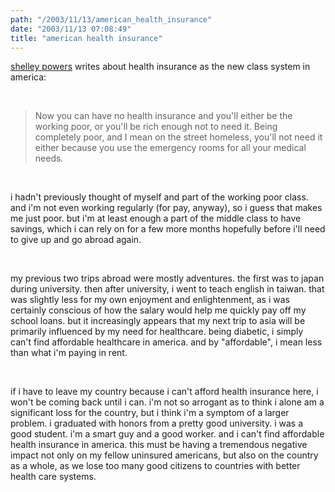 ```yaml
---
path: "/2003/11/13/american_health_insurance" 
date: "2003/11/13 07:08:49" 
title: "american health insurance" 
---
```

<p><a href="http://weblog.burningbird.net/fires/002049.htm">shelley powers</a> writes about health insurance as the new class system in america:</p><br><blockquote>Now you can have no health insurance and you'll either be the working poor, or you'll be rich enough not to need it. Being completely poor, and I mean on the street homeless, you'll not need it either because you use the emergency rooms for all your medical needs.</blockquote><br><p>i hadn't previously thought of myself and part of the working poor class. and i'm not even working regularly (for pay, anyway), so i guess that makes me just poor. but i'm at least enough a part of the middle class to have savings, which i can rely on for a few more months hopefully before i'll need to give up and go abroad again.</p><br><p>my previous two trips abroad were mostly adventures. the first was to japan during university. then after university, i went to teach english in taiwan. that was slightly less for my own enjoyment and enlightenment, as i was certainly conscious of how the salary would help me quickly pay off my school loans. but it increasingly appears that my next trip to asia will be primarily influenced by my need for healthcare. being diabetic, i simply can't find affordable healthcare in america. and by "affordable", i mean less than what i'm paying in rent.</p><br><p>if i have to leave my country because i can't afford health insurance here, i won't be coming back until i can. i'm not so arrogant as to think i alone am a significant loss for the country, but i think i'm a symptom of a larger problem. i graduated with honors from a pretty good university. i was a good student. i'm a smart guy and a good worker. and i can't find affordable health insurance in america. this must be having a tremendous negative impact not only on my fellow uninsured americans, but also on the country as a whole, as we lose too many good citizens to countries with better health care systems.</p>